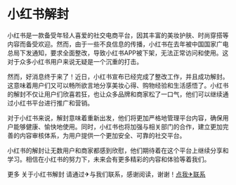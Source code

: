 # 小红书解封

小红书是一款备受年轻人喜爱的社交电商平台，因其丰富的美妆护肤、时尚穿搭等内容而备受欢迎。然而，由于一些不良信息的传播，小红书在去年被中国国家广电总局下发通知，要求全面整改，导致小红书APP被下架，无法正常访问和使用。这对于众多小红书用户来说无疑是一个沉重的打击。

然而，好消息终于来了！近日，小红书宣布已经完成了整改工作，并且成功解封。这意味着用户们又可以畅所欲言地分享美妆心得、购物经验和生活感悟了。小红书的解封不仅让用户们欣喜若狂，也让众多品牌和商家松了一口气，他们可以继续通过小红书平台进行推广和营销。

对于小红书来说，解封意味着重新出发，他们将更加严格地管理平台内容，确保用户能够健康、愉快地使用。同时，小红书也将加强与相关部门的合作，建立更加完善的内容审核体系，为用户提供一个更加安全、可靠的社交平台。

小红书的解封让无数用户和商家都感到欣慰，他们期待着在这个平台上继续分享和学习。相信在小红书的努力下，未来会有更多精彩的内容和体验等着我们。

更多 关于小红书解封 请通过✈与我们联系，感谢阅读，谢谢！[点我✈联系](https://1.k02.cc)